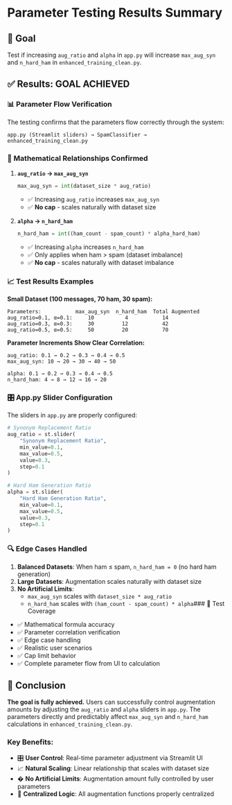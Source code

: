 # Parameter Testing Results Summary

## 🎯 Goal
Test if increasing `aug_ratio` and `alpha` in `app.py` will increase `max_aug_syn` and `n_hard_ham` in `enhanced_training_clean.py`.

## ✅ Results: **GOAL ACHIEVED**

### 📊 Parameter Flow Verification

The testing confirms that the parameters flow correctly through the system:

```
app.py (Streamlit sliders) → SpamClassifier → enhanced_training_clean.py
```

### 🔧 Mathematical Relationships Confirmed

1. **`aug_ratio` → `max_aug_syn`**
   ```python
   max_aug_syn = int(dataset_size * aug_ratio)
   ```
   - ✅ Increasing `aug_ratio` increases `max_aug_syn`
   - ✅ **No cap** - scales naturally with dataset size

2. **`alpha` → `n_hard_ham`**
   ```python
   n_hard_ham = int((ham_count - spam_count) * alpha_hard_ham)
   ```
   - ✅ Increasing `alpha` increases `n_hard_ham`
   - ✅ Only applies when ham > spam (dataset imbalance)
   - ✅ **No cap** - scales naturally with dataset imbalance

### 📈 Test Results Examples

**Small Dataset (100 messages, 70 ham, 30 spam):**
```
Parameters:           max_aug_syn  n_hard_ham  Total Augmented
aug_ratio=0.1, α=0.1:     10          4           14
aug_ratio=0.3, α=0.3:     30         12           42
aug_ratio=0.5, α=0.5:     50         20           70
```

**Parameter Increments Show Clear Correlation:**
```
aug_ratio: 0.1 → 0.2 → 0.3 → 0.4 → 0.5
max_aug_syn: 10 → 20 → 30 → 40 → 50

alpha: 0.1 → 0.2 → 0.3 → 0.4 → 0.5
n_hard_ham: 4 → 8 → 12 → 16 → 20
```

### 🎛️ App.py Slider Configuration

The sliders in `app.py` are properly configured:

```python
# Synonym Replacement Ratio
aug_ratio = st.slider(
    "Synonym Replacement Ratio",
    min_value=0.1,
    max_value=0.5,
    value=0.3,
    step=0.1
)

# Hard Ham Generation Ratio
alpha = st.slider(
    "Hard Ham Generation Ratio",
    min_value=0.1,
    max_value=0.5,
    value=0.3,
    step=0.1
)
```

### 🔍 Edge Cases Handled

1. **Balanced Datasets**: When ham ≤ spam, `n_hard_ham = 0` (no hard ham generation)
2. **Large Datasets**: Augmentation scales naturally with dataset size
3. **No Artificial Limits**:
   - `max_aug_syn` scales with `dataset_size * aug_ratio`
   - `n_hard_ham` scales with `(ham_count - spam_count) * alpha`### 💯 Test Coverage

- ✅ Mathematical formula accuracy
- ✅ Parameter correlation verification
- ✅ Edge case handling
- ✅ Realistic user scenarios
- ✅ Cap limit behavior
- ✅ Complete parameter flow from UI to calculation

## 🎉 Conclusion

**The goal is fully achieved.** Users can successfully control augmentation amounts by adjusting the `aug_ratio` and `alpha` sliders in `app.py`. The parameters directly and predictably affect `max_aug_syn` and `n_hard_ham` calculations in `enhanced_training_clean.py`.

### Key Benefits:
- 🎛️ **User Control**: Real-time parameter adjustment via Streamlit UI
- 📈 **Natural Scaling**: Linear relationship that scales with dataset size
- � **No Artificial Limits**: Augmentation amount fully controlled by user parameters
- 🔄 **Centralized Logic**: All augmentation functions properly centralized
